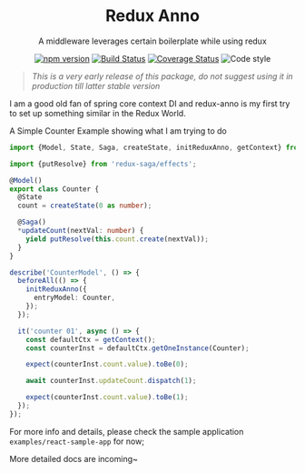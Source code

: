 <h1 align="center">Redux Anno</h1>

<div align="center">
A middleware leverages certain boilerplate while using redux

[![npm version](https://img.shields.io/npm/v/redux-anno.svg)](https://www.npmjs.com/package/redux-anno)
[![Build Status](https://travis-ci.com/albertleigh/redux-anno.svg?branch=master)](https://travis-ci.com/albertleigh/redux-anno)
[![Coverage Status](https://coveralls.io/repos/github/albertleigh/redux-anno/badge.svg)](https://coveralls.io/github/albertleigh/redux-anno)
![Code style](https://img.shields.io/badge/code_style-prettier-ff69b4.svg)
</div>

> *This is a very early release of this package, do not suggest using it in production till latter stable version*

I am a good old fan of spring core context DI and redux-anno is my first try to set up something similar in the Redux World.

A Simple Counter Example showing what I am trying to do
```typescript
import {Model, State, Saga, createState, initReduxAnno, getContext} from 'redux-anno';

import {putResolve} from 'redux-saga/effects';

@Model()
export class Counter {
  @State
  count = createState(0 as number);

  @Saga()
  *updateCount(nextVal: number) {
    yield putResolve(this.count.create(nextVal));
  }
}

describe('CounterModel', () => {
  beforeAll(() => {
    initReduxAnno({
      entryModel: Counter,
    });
  });

  it('counter 01', async () => {
    const defaultCtx = getContext();
    const counterInst = defaultCtx.getOneInstance(Counter);

    expect(counterInst.count.value).toBe(0);

    await counterInst.updateCount.dispatch(1);

    expect(counterInst.count.value).toBe(1);
  });
});
``` 

For more info and details, please check the sample application `examples/react-sample-app` for now;

More detailed docs are incoming~
